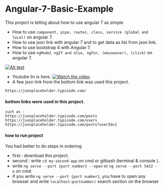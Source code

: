 # Angular-7-Basic-Example
This project is telling about how to use angular 7 as simple
- How to use `component, pipe, routes, class, service (global and local)` on angular 7.
- How to use json link with angular 7 and to get data as list from json link.
- How to use bootstrap 4 with Angular 7.
- How to use `ngModel ngIf and else, ngFor, (mouseover), (click)` on angular 7.

[![Alt text](https://i.ytimg.com/vi/wZ4AIk5YqqM/hqdefault.jpg?sqp=-oaymwEjCNACELwBSFryq4qpAxUIARUAAAAAGAElAADIQj0AgKJDeAE=&rs=AOn4CLC4jTb3UCkmUxECXlMXUJIZ5blX4w)](https://www.youtube.com/watch?v=wZ4AIk5YqqM&t=3s)

- Youtube lin is here. [![Watch the video](https://www.youtube.com/watch?v=wZ4AIk5YqqM&t=3s)](https://www.youtube.com/watch?v=wZ4AIk5YqqM&t=3s)
- A few json link from the bottom link was used this project.
``` 
https://jsonplaceholder.typicode.com/
``` 
#### bottom links were used in this project.
``` 
such as : 
https://jsonplaceholder.typicode.com/posts
https://jsonplaceholder.typicode.com/users
https://jsonplaceholder.typicode.com/posts?userId=1
``` 
#### how to run project
You had better to do steps in ordering
- first : download this project.
- second : write `cd my-second-app` on cmd or gitbash (terminal & console ).
- write `ng serve --port {port number} --open` or `ng serve --port 5422 -o` on cmd.
- if you write `ng serve --port {port number}`, you have to open any browser and write `localhost:purtnumber/` search section on the browser
